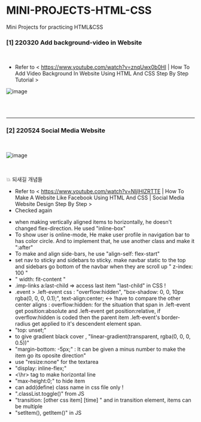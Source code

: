 # MINI-PROJECTS-HTML-CSS
Mini Projects for practicing HTML&amp;CSS

### [1] 220320 Add background-video in Website

</br>

  - Refer to < https://www.youtube.com/watch?v=znqUwx0b0HI | How To Add Video Background In Website Using HTML And CSS Step By Step Tutorial >
 
 ![image](https://user-images.githubusercontent.com/45444757/159655391-a0d37141-02bd-4456-a484-0fafb5194d6d.png)


</br>
</br>
<hr>

### [2] 220524 Social Media Website
</br>

 ![image](https://user-images.githubusercontent.com/45444757/159655391-a0d37141-02bd-4456-a484-0fafb5194d6d.png)

</br>

💥 되새길 개념들
</br>
  * Refer to < https://www.youtube.com/watch?v=NljIHlZRTTE | How To Make A Website Like Facebook Using HTML And CSS | Social Media Website Design Step By Step >
  * Checked again
   - when making vertically aligned items to horizontally, he doesn't changed flex-direction. He used "inline-box"
   - To show user is online-mode, He make user profile in navigation bar to has color circle. And to implement that, he use another class and make it ":after"
   - To make and align side-bars, he use "align-self: flex-start"
   - set nav to sticky and sidebars to sticky. make navbar static to the top and sidebars go bottom of the navbar when they are scroll up " z-index: 100 "
   - " width: fit-content "
   - .imp-links a:last-child => access last item "last-child" in CSS !
   - .event > .left-event css : "overflow:hidden", "box-shadow: 0, 0, 10px rgba(0, 0, 0, 0.1);", text-align:center; <-> !have to compare the other center aligns
      : overflow:hidden: for the situation that span in .left-event get position:absolute and .left-event get position:relative, if overflow:hidden is coded then the parent item .left-event's border-radius get applied to it's descendent element span.
   -  "top: unset;"
   -  to give gradient black cover , "linear-gradient(transparent, rgba(0, 0, 0, 0.5))"
   -  "margin-bottom: -5px;" : It can be given a minus number to make the item go its oposite direction"
   -  use "resize:none" for the textarea
   -  "display: inline-flex;"
   -  <\hr> tag to make horizontal line
   -  "max-height:0;" to hide item
   -  can add(define) class name in css file only !
   -  ".classList.toggle()" from JS
   -  "transition: [other css item] [time] " and in transition element, items can be multiple
   -  "setItem(), getItem()" in JS
